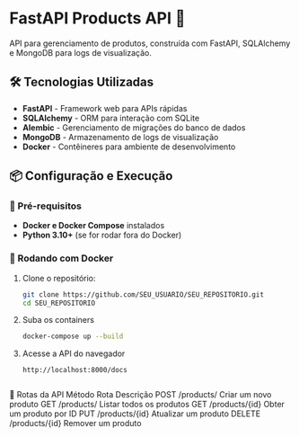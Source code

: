 # FastAPI Products API 🚀

API para gerenciamento de produtos, construída com FastAPI, SQLAlchemy e MongoDB para logs de visualização.

## 🛠 Tecnologias Utilizadas

- **FastAPI** - Framework web para APIs rápidas
- **SQLAlchemy** - ORM para interação com SQLite
- **Alembic** - Gerenciamento de migrações do banco de dados
- **MongoDB** - Armazenamento de logs de visualização
- **Docker** - Contêineres para ambiente de desenvolvimento

## 📦 Configuração e Execução

### 📌 Pré-requisitos

- **Docker e Docker Compose** instalados
- **Python 3.10+** (se for rodar fora do Docker)

### 🚀 Rodando com Docker

1. Clone o repositório:

   ```bash
   git clone https://github.com/SEU_USUARIO/SEU_REPOSITORIO.git
   cd SEU_REPOSITORIO

2. Suba os containers
   ```bash
   docker-compose up --build


3. Acesse a API do navegador
   ```
   http://localhost:8000/docs


📌 Rotas da API
Método	Rota	Descrição
POST	/products/	Criar um novo produto
GET	/products/	Listar todos os produtos
GET	/products/{id}	Obter um produto por ID
PUT	/products/{id}	Atualizar um produto
DELETE	/products/{id}	Remover um produto
